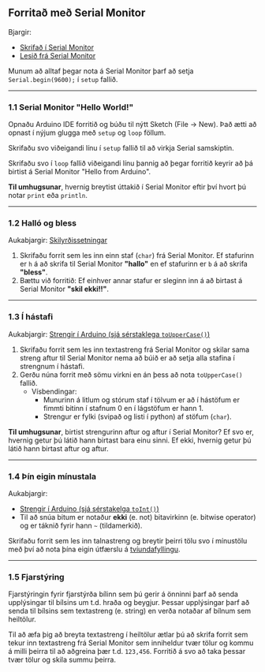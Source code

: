 ## Forritað með Serial Monitor

Bjargir:
- [Skrifað í Serial Monitor](https://github.com/VESM2VT/Efni/blob/main/Kennsluefni/ArduinoForritun.md#skrifað-%C3%AD-serial-monitor)
- [Lesið frá Serial Monitor](https://github.com/VESM2VT/Efni/blob/main/Kennsluefni/ArduinoForritun.md#lesið-inn-frá-serial-monitor)

Munum að alltaf þegar nota á Serial Monitor þarf að setja ```Serial.begin(9600);``` í ```setup``` fallið.

---

### 1.1 Serial Monitor "Hello World!"

Opnaðu Arduino IDE forritið og búðu til nýtt Sketch (File -> New). Það ætti að opnast í nýjum glugga með ```setup``` og ```loop``` föllum.

Skrifaðu svo viðeigandi línu í ```setup``` fallið til að virkja Serial samskiptin.

Skrifaðu svo í ```loop``` fallið viðeigandi línu þannig að þegar forritið keyrir að þá birtist á Serial Monitor "Hello from Arduino".

**Til umhugsunar**, hvernig breytist úttakið í Serial Monitor eftir því hvort þú notar ```print``` eða ```println```.

---

### 1.2 Halló og bless

Aukabjargir: [Skilyrðissetningar](https://github.com/VESM2VT/Efni/blob/main/Kennsluefni/ArduinoForritun.md#skilyrðissetningar)

1. Skrifaðu forrit sem les inn einn staf (```char```) frá Serial Monitor. Ef stafurinn er ```h``` á að skrifa til Serial Monitor **"hallo"** en ef stafurinn er ```b``` á að skrifa **"bless"**.
1. Bættu við forritið: Ef einhver annar stafur er sleginn inn á að birtast á Serial Monitor **"skil ekki!!"**.

---

### 1.3 Í hástafi

Aukabjargir: [Strengir í Arduino (sjá sérstaklega ```toUpperCase()```)](https://www.arduino.cc/reference/en/language/variables/data-types/stringobject/)

1. Skrifaðu forrit sem les inn textastreng frá Serial Monitor og skilar sama streng aftur til Serial Monitor nema að búið er að setja alla stafina í strengnum í hástafi.
1. Gerðu núna forrit með sömu virkni en án þess að nota ```toUpperCase()``` fallið.
   - Vísbendingar:
     - Munurinn á litlum og stórum staf í tölvum er að í hástöfum er fimmti bitinn í stafnum 0 en í lágstöfum er hann 1.
     - Strengur er fylki (svipað og listi í python) af stöfum (```char```).

**Til umhugsunar**, birtist strengurinn aftur og aftur í Serial Monitor? Ef svo er, hvernig getur þú látið hann birtast bara einu sinni. Ef ekki, hvernig getur þú látið hann birtast aftur og aftur.

---

### 1.4 Þín eigin mínustala

Aukabjargir:

- [Strengir í Arduino (sjá sérstakelga ```toInt()```)](https://www.arduino.cc/reference/en/language/variables/data-types/stringobject/)
- Til að snúa bitum er notaður **ekki** (e. not) bitavirkinn (e. bitwise operator) og er táknið fyrir hann ```~``` (tildamerkið).

Skrifaðu forrit sem les inn talnastreng og breytir þeirri tölu svo í mínustölu með því að nota þína eigin útfærslu á [tvíundafyllingu](https://github.com/VESM2VT/Efni/blob/main/Kennsluefni/ArduinoForritun.md#unsinged-hvernig-geyma-tölvur-m%C3%ADnustölur).

---

### 1.5 Fjarstýring

Fjarstýringin fyrir fjarstýrða bílinn sem þú gerir á önninni þarf að senda upplýsingar til bílsins um t.d. hraða og beygjur. Þessar upplýsingar þarf að senda til bílsins sem textastreng (e. string) en verða notaðar af bílnum sem heiltölur.

Til að æfa þig að breyta textastreng í heiltölur ætlar þú að skrifa forrit sem tekur inn textastreng frá Serial Monitor sem inniheldur tvær tölur og kommu á milli þeirra til að aðgreina þær t.d. ```123,456```. Forritið á svo að taka þessar tvær tölur og skila summu þeirra.
